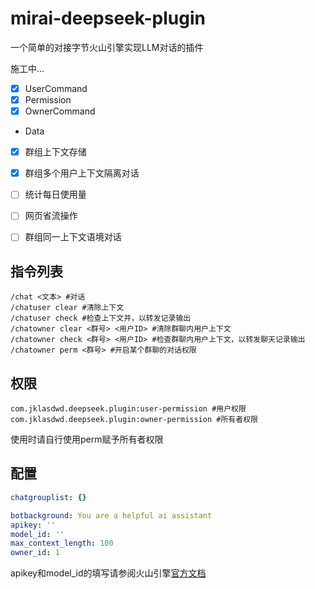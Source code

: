 

# mirai-deepseek-plugin

一个简单的对接字节火山引擎实现LLM对话的插件

施工中...

- [x] UserCommand
- [x] Permission
- [x] OwnerCommand
- Data
- [x] 群组上下文存储
- [x] 群组多个用户上下文隔离对话
- [ ] 统计每日使用量
- [ ] 网页省流操作
- [ ] 群组同一上下文语境对话



## 指令列表

```
/chat <文本> #对话
/chatuser clear #清除上下文
/chatuser check #检查上下文并，以转发记录输出
/chatowner clear <群号> <用户ID> #清除群聊内用户上下文
/chatowner check <群号> <用户ID> #检查群聊内用户上下文，以转发聊天记录输出
/chatowner perm <群号> #开启某个群聊的对话权限
```

## 权限

```
com.jklasdwd.deepseek.plugin:user-permission #用户权限
com.jklasdwd.deepseek.plugin:owner-permission #所有者权限
```

使用时请自行使用perm赋予所有者权限



## 配置

```yaml
chatgrouplist: {}

botbackground: You are a helpful ai assistant
apikey: ''
model_id: ''
max_context_length: 100
owner_id: 1
```

apikey和model_id的填写请参阅火山引擎[官方文档](https://www.volcengine.com/docs/82379/)



